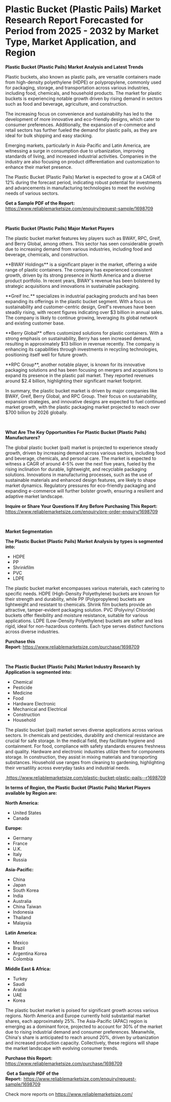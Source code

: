 <p><h1>Plastic Bucket (Plastic Pails) Market Research Report Forecasted for Period from 2025 -  2032 by Market Type, Market Application, and Region</h1></p><p><strong>Plastic Bucket (Plastic Pails) Market Analysis and Latest Trends</strong></p>
<p><p>Plastic buckets, also known as plastic pails, are versatile containers made from high-density polyethylene (HDPE) or polypropylene, commonly used for packaging, storage, and transportation across various industries, including food, chemicals, and household products. The market for plastic buckets is experiencing notable growth driven by rising demand in sectors such as food and beverage, agriculture, and construction.</p><p>The increasing focus on convenience and sustainability has led to the development of more innovative and eco-friendly designs, which cater to consumer preferences. Additionally, the expansion of e-commerce and retail sectors has further fueled the demand for plastic pails, as they are ideal for bulk shipping and easy stacking. </p><p>Emerging markets, particularly in Asia-Pacific and Latin America, are witnessing a surge in consumption due to urbanization, improving standards of living, and increased industrial activities. Companies in the industry are also focusing on product differentiation and customization to enhance their market presence.</p><p>The Plastic Bucket (Plastic Pails) Market is expected to grow at a CAGR of 12% during the forecast period, indicating robust potential for investments and advancements in manufacturing technologies to meet the evolving needs of various sectors.</p></p>
<p><strong>Get a Sample PDF of the Report:&nbsp;</strong> <a href="https://www.reliablemarketsize.com/enquiry/request-sample/1698709?utm_campaign=1911&utm_medium=2&utm_source=Github&utm_content=ia&utm_term=09012025&utm_id=plastic-bucket-plastic-pails">https://www.reliablemarketsize.com/enquiry/request-sample/1698709</a></p>
<p>&nbsp;</p>
<p><strong>Plastic Bucket (Plastic Pails) Major Market Players</strong></p>
<p><p>The plastic bucket market features key players such as BWAY, RPC, Greif, and Berry Global, among others. This sector has seen considerable growth due to increasing demand from various industries, including food and beverage, chemicals, and construction.</p><p>**BWAY Holdings** is a significant player in the market, offering a wide range of plastic containers. The company has experienced consistent growth, driven by its strong presence in North America and a diverse product portfolio. In recent years, BWAY's revenue has been bolstered by strategic acquisitions and innovations in sustainable packaging.</p><p>**Greif Inc.** specializes in industrial packaging products and has been expanding its offerings in the plastic bucket segment. With a focus on sustainability and customer-centric design, Greif's revenues have been steadily rising, with recent figures indicating over $3 billion in annual sales. The company is likely to continue growing, leveraging its global network and existing customer base.</p><p>**Berry Global** offers customized solutions for plastic containers. With a strong emphasis on sustainability, Berry has seen increased demand, resulting in approximately $13 billion in revenue recently. The company is enhancing its capabilities through investments in recycling technologies, positioning itself well for future growth.</p><p>**RPC Group**, another notable player, is known for its innovative packaging solutions and has been focusing on mergers and acquisitions to expand its presence in the plastic pail market. They reported revenues around $2.4 billion, highlighting their significant market footprint.</p><p>In summary, the plastic bucket market is driven by major companies like BWAY, Greif, Berry Global, and RPC Group. Their focus on sustainability, expansion strategies, and innovative designs are expected to fuel continued market growth, with the plastic packaging market projected to reach over $700 billion by 2026 globally.</p></p>
<p>&nbsp;</p>
<p><strong>What Are The Key Opportunities For Plastic Bucket (Plastic Pails) Manufacturers?</strong></p>
<p><p>The global plastic bucket (pail) market is projected to experience steady growth, driven by increasing demand across various sectors, including food and beverage, chemicals, and personal care. The market is expected to witness a CAGR of around 4-5% over the next five years, fueled by the rising inclination for durable, lightweight, and recyclable packaging solutions. Innovations in manufacturing processes, such as the use of sustainable materials and enhanced design features, are likely to shape market dynamics. Regulatory pressures for eco-friendly packaging and expanding e-commerce will further bolster growth, ensuring a resilient and adaptive market landscape.</p></p>
<p><strong>Inquire or Share Your Questions If Any Before Purchasing This Report:</strong> <a href="https://www.reliablemarketsize.com/enquiry/pre-order-enquiry/1698709?utm_campaign=1911&utm_medium=2&utm_source=Github&utm_content=ia&utm_term=09012025&utm_id=plastic-bucket-plastic-pails">https://www.reliablemarketsize.com/enquiry/pre-order-enquiry/1698709</a></p>
<p>&nbsp;</p>
<p><strong>Market Segmentation</strong></p>
<p><strong>The Plastic Bucket (Plastic Pails) Market Analysis by types is segmented into:</strong></p>
<p><ul><li>HDPE</li><li>PP</li><li>Shrinkfilm</li><li>PVC</li><li>LDPE</li></ul></p>
<p><p>The plastic bucket market encompasses various materials, each catering to specific needs. HDPE (High-Density Polyethylene) buckets are known for their strength and durability, while PP (Polypropylene) buckets are lightweight and resistant to chemicals. Shrink film buckets provide an attractive, tamper-evident packaging solution. PVC (Polyvinyl Chloride) buckets offer flexibility and moisture resistance, suitable for various applications. LDPE (Low-Density Polyethylene) buckets are softer and less rigid, ideal for non-hazardous contents. Each type serves distinct functions across diverse industries.</p></p>
<p><strong>Purchase this Report:&nbsp;</strong><a href="https://www.reliablemarketsize.com/purchase/1698709?utm_campaign=1911&utm_medium=2&utm_source=Github&utm_content=ia&utm_term=09012025&utm_id=plastic-bucket-plastic-pails">https://www.reliablemarketsize.com/purchase/1698709</a></p>
<p>&nbsp;</p>
<p><strong>The Plastic Bucket (Plastic Pails) Market Industry Research by Application is segmented into:</strong></p>
<p><ul><li>Chemical</li><li>Pesticide</li><li>Medicine</li><li>Food</li><li>Hardware Electronic</li><li>Mechanical and Electrical</li><li>Construction</li><li>Household</li></ul></p>
<p><p>The plastic bucket (pail) market serves diverse applications across various sectors. In chemicals and pesticides, durability and chemical resistance are crucial for safe storage. In the medical field, they facilitate hygiene and containment. For food, compliance with safety standards ensures freshness and quality. Hardware and electronic industries utilize them for components storage. In construction, they assist in mixing materials and transporting substances. Household use ranges from cleaning to gardening, highlighting their versatility across everyday tasks and industrial needs.</p></p>
<p><a href="https://www.reliablemarketsize.com/plastic-bucket-plastic-pails--r1698709?utm_campaign=1911&utm_medium=2&utm_source=Github&utm_content=ia&utm_term=09012025&utm_id=plastic-bucket-plastic-pails">&nbsp;https://www.reliablemarketsize.com/plastic-bucket-plastic-pails--r1698709</a></p>
<p><strong>In terms of Region, the Plastic Bucket (Plastic Pails) Market Players available by Region are:</strong></p>
<p>
    <p> <strong> North America: </strong>
        <ul>
            <li>United States</li>
            <li>Canada</li>
        </ul>
        </p> 
    <p> <strong> Europe: </strong>
        <ul>
            <li>Germany</li>
            <li>France</li>
            <li>U.K.</li>
            <li>Italy</li>
            <li>Russia</li>
        </ul>
        </p> 
    <p> <strong> Asia-Pacific: </strong>
        <ul>
            <li>China</li>
            <li>Japan</li>
            <li>South Korea</li>
            <li>India</li>
            <li>Australia</li>
            <li>China Taiwan</li>
            <li>Indonesia</li>
            <li>Thailand</li>
            <li>Malaysia</li>
        </ul>
        </p> 
    <p> <strong> Latin America: </strong>
        <ul>
            <li>Mexico</li>
            <li>Brazil</li>
            <li>Argentina Korea</li>
            <li>Colombia</li>
        </ul>
        </p> 
    <p> <strong> Middle East & Africa: </strong>
        <ul>
            <li>Turkey</li>
            <li>Saudi</li>
            <li>Arabia</li>
            <li>UAE</li>
            <li>Korea</li>
        </ul>
    </p>
    </p>
<p><p>The plastic bucket market is poised for significant growth across various regions. North America and Europe currently hold substantial market shares, each approximately 25%. The Asia-Pacific (APAC) region is emerging as a dominant force, projected to account for 30% of the market due to rising industrial demand and consumer preferences. Meanwhile, China's share is anticipated to reach around 20%, driven by urbanization and increased production capacity. Collectively, these regions will shape the market landscape with evolving consumer trends.</p></p>
<p><strong>Purchase this Report: </strong><a href="https://www.reliablemarketsize.com/purchase/1698709?utm_campaign=1911&utm_medium=2&utm_source=Github&utm_content=ia&utm_term=09012025&utm_id=plastic-bucket-plastic-pails">https://www.reliablemarketsize.com/purchase/1698709</a></p>
<p>&nbsp;<strong>Get a Sample PDF of the Report:&nbsp;&nbsp;</strong><a href="https://www.reliablemarketsize.com/enquiry/request-sample/1698709?utm_campaign=1911&utm_medium=2&utm_source=Github&utm_content=ia&utm_term=09012025&utm_id=plastic-bucket-plastic-pails">https://www.reliablemarketsize.com/enquiry/request-sample/1698709</a></p>
<p><strong></strong></p>
<p>Check more reports on <a href="https://www.reliablemarketsize.com/?utm_campaign=1911&utm_medium=2&utm_source=Github&utm_content=ia&utm_term=09012025&utm_id=plastic-bucket-plastic-pails">https://www.reliablemarketsize.com/</a></p>